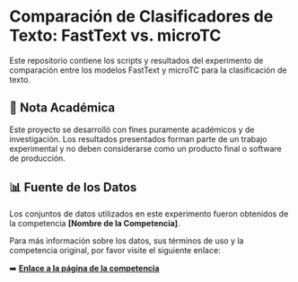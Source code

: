 # Comparación de Clasificadores de Texto: FastText vs. microTC

Este repositorio contiene los scripts y resultados del experimento de comparación entre los modelos FastText y microTC para la clasificación de texto.

## 📝 Nota Académica

Este proyecto se desarrolló con fines puramente académicos y de investigación. Los resultados presentados forman parte de un trabajo experimental y no deben considerarse como un producto final o software de producción.

## 📊 Fuente de los Datos

Los conjuntos de datos utilizados en este experimento fueron obtenidos de la competencia **[Nombre de la Competencia]**.

Para más información sobre los datos, sus términos de uso y la competencia original, por favor visite el siguiente enlace:

➡️ **[Enlace a la página de la competencia](http://www.ejemplo.com/competencia)**
